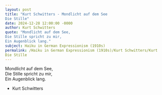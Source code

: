 ```yaml
---
layout: post
title: "Kurt Schwitters - Mondlicht auf dem See  
Die Stille"
date: 2024-12-28 12:00:00 -0000
author: Kurt Schwitters
quote: "Mondlicht auf dem See,  
Die Stille spricht zu mir,  
Ein Augenblick lang."
subject: Haiku in German Expressionism (1910s)
permalink: /Haiku in German Expressionism (1910s)/Kurt Schwitters/Kurt Schwitters - Mondlicht auf dem See  
Die Stille
---
```


Mondlicht auf dem See,  
Die Stille spricht zu mir,  
Ein Augenblick lang.

- Kurt Schwitters
